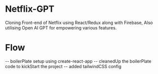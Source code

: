 # Netflix-GPT

Cloning Front-end of Netflix using React/Redux along with Firebase, Also utilising Open AI GPT for empowering various features.

# Flow

-- boilerPlate setup using create-react-app
-- cleanedUp the boilerPlate code to kickStart the project
-- added tailwindCSS config
